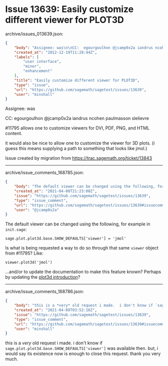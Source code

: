 # Issue 13639: Easily customize different viewer for PLOT3D

archive/issues_013639.json:
```json
{
    "body": "Assignee: was\n\nCC:  egourgoulhon @jcamp0x2a iandrus ncohen paulmasson slelievre\n\n#11795 allows one to customize viewers for DVI, PDF, PNG, and HTML content.\n\nit would also be nice to allow one to customize the viewer for 3D plots.  (i guess this means supplying a path to something that looks like jmol.)\n\nIssue created by migration from https://trac.sagemath.org/ticket/13843\n\n",
    "created_at": "2012-12-19T11:28:44Z",
    "labels": [
        "user interface",
        "minor",
        "enhancement"
    ],
    "title": "Easily customize different viewer for PLOT3D",
    "type": "issue",
    "url": "https://github.com/sagemath/sagetest/issues/13639",
    "user": "minshall"
}
```
Assignee: was

CC:  egourgoulhon @jcamp0x2a iandrus ncohen paulmasson slelievre

#11795 allows one to customize viewers for DVI, PDF, PNG, and HTML content.

it would also be nice to allow one to customize the viewer for 3D plots.  (i guess this means supplying a path to something that looks like jmol.)

Issue created by migration from https://trac.sagemath.org/ticket/13843





---

archive/issue_comments_168785.json:
```json
{
    "body": "The default viewer can be changed using the following, for example in `init.sage`:\n\n\n```\nsage.plot.plot3d.base.SHOW_DEFAULTS['viewer'] = 'jmol'\n```\n\n\nIs what is being requested a way to do so through that same `viewer` object from #11795? Like:\n\n\n```\nviewer.plot3d('jmol')\n```\n\n\n...and/or to update the documentation to make this feature known? Perhaps by updating the [plot3d introduction](https://doc.sagemath.org/html/en/reference/plot3d/sage/plot/plot3d/introduction.html)?",
    "created_at": "2021-04-08T21:23:08Z",
    "issue": "https://github.com/sagemath/sagetest/issues/13639",
    "type": "issue_comment",
    "url": "https://github.com/sagemath/sagetest/issues/13639#issuecomment-168785",
    "user": "@jcamp0x2a"
}
```

The default viewer can be changed using the following, for example in `init.sage`:


```
sage.plot.plot3d.base.SHOW_DEFAULTS['viewer'] = 'jmol'
```


Is what is being requested a way to do so through that same `viewer` object from #11795? Like:


```
viewer.plot3d('jmol')
```


...and/or to update the documentation to make this feature known? Perhaps by updating the [plot3d introduction](https://doc.sagemath.org/html/en/reference/plot3d/sage/plot/plot3d/introduction.html)?



---

archive/issue_comments_168786.json:
```json
{
    "body": "this is a *very* old request i made.  i don't know if `sage.plot.plot3d.base.SHOW_DEFAULTS['viewer']` was available then.  but, i would say its existence now is enough to close this request.  thank you very much.",
    "created_at": "2021-04-09T03:52:16Z",
    "issue": "https://github.com/sagemath/sagetest/issues/13639",
    "type": "issue_comment",
    "url": "https://github.com/sagemath/sagetest/issues/13639#issuecomment-168786",
    "user": "minshall"
}
```

this is a *very* old request i made.  i don't know if `sage.plot.plot3d.base.SHOW_DEFAULTS['viewer']` was available then.  but, i would say its existence now is enough to close this request.  thank you very much.
